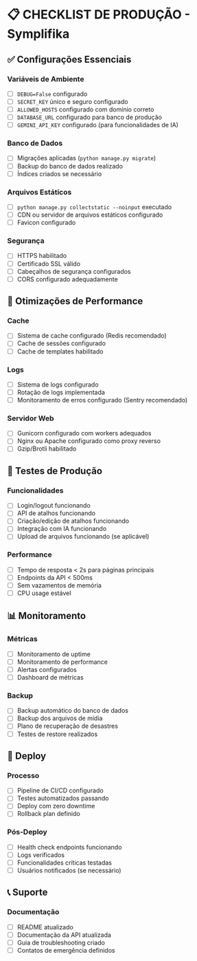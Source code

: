 # 📋 CHECKLIST DE PRODUÇÃO - Symplifika

## ✅ Configurações Essenciais

### Variáveis de Ambiente
- [ ] `DEBUG=False` configurado
- [ ] `SECRET_KEY` único e seguro configurado
- [ ] `ALLOWED_HOSTS` configurado com domínio correto
- [ ] `DATABASE_URL` configurado para banco de produção
- [ ] `GEMINI_API_KEY` configurado (para funcionalidades de IA)

### Banco de Dados
- [ ] Migrações aplicadas (`python manage.py migrate`)
- [ ] Backup do banco de dados realizado
- [ ] Índices criados se necessário

### Arquivos Estáticos
- [ ] `python manage.py collectstatic --noinput` executado
- [ ] CDN ou servidor de arquivos estáticos configurado
- [ ] Favicon configurado

### Segurança
- [ ] HTTPS habilitado
- [ ] Certificado SSL válido
- [ ] Cabeçalhos de segurança configurados
- [ ] CORS configurado adequadamente

## 🔧 Otimizações de Performance

### Cache
- [ ] Sistema de cache configurado (Redis recomendado)
- [ ] Cache de sessões configurado
- [ ] Cache de templates habilitado

### Logs
- [ ] Sistema de logs configurado
- [ ] Rotação de logs implementada
- [ ] Monitoramento de erros configurado (Sentry recomendado)

### Servidor Web
- [ ] Gunicorn configurado com workers adequados
- [ ] Nginx ou Apache configurado como proxy reverso
- [ ] Gzip/Brotli habilitado

## 🧪 Testes de Produção

### Funcionalidades
- [ ] Login/logout funcionando
- [ ] API de atalhos funcionando
- [ ] Criação/edição de atalhos funcionando
- [ ] Integração com IA funcionando
- [ ] Upload de arquivos funcionando (se aplicável)

### Performance
- [ ] Tempo de resposta < 2s para páginas principais
- [ ] Endpoints da API < 500ms
- [ ] Sem vazamentos de memória
- [ ] CPU usage estável

## 📊 Monitoramento

### Métricas
- [ ] Monitoramento de uptime
- [ ] Monitoramento de performance
- [ ] Alertas configurados
- [ ] Dashboard de métricas

### Backup
- [ ] Backup automático do banco de dados
- [ ] Backup dos arquivos de mídia
- [ ] Plano de recuperação de desastres
- [ ] Testes de restore realizados

## 🚀 Deploy

### Processo
- [ ] Pipeline de CI/CD configurado
- [ ] Testes automatizados passando
- [ ] Deploy com zero downtime
- [ ] Rollback plan definido

### Pós-Deploy
- [ ] Health check endpoints funcionando
- [ ] Logs verificados
- [ ] Funcionalidades críticas testadas
- [ ] Usuários notificados (se necessário)

## 📞 Suporte

### Documentação
- [ ] README atualizado
- [ ] Documentação da API atualizada
- [ ] Guia de troubleshooting criado
- [ ] Contatos de emergência definidos
